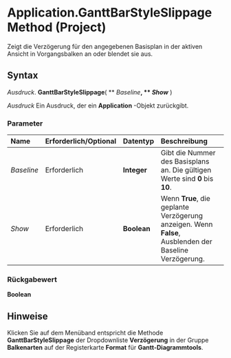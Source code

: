 
# Application.GanttBarStyleSlippage Method (Project)

Zeigt die Verzögerung für den angegebenen Basisplan in der aktiven Ansicht in Vorgangsbalken an oder blendet sie aus.


## Syntax

 _Ausdruck_. **GanttBarStyleSlippage**( ** _Baseline_**, ** _Show_** )

 _Ausdruck_ Ein Ausdruck, der ein **Application** -Objekt zurückgibt.


### Parameter



|**Name**|**Erforderlich/Optional**|**Datentyp**|**Beschreibung**|
|:-----|:-----|:-----|:-----|
| _Baseline_|Erforderlich|**Integer**|Gibt die Nummer des Basisplans an. Die gültigen Werte sind  **0** bis **10**.|
| _Show_|Erforderlich|**Boolean**|Wenn  **True**, die geplante Verzögerung anzeigen. Wenn **False**, Ausblenden der Baseline Verzögerung.|

### Rückgabewert

 **Boolean**


## Hinweise

Klicken Sie auf dem Menüband entspricht die Methode  **GanttBarStyleSlippage** der Dropdownliste **Verzögerung** in der Gruppe **Balkenarten** auf der Registerkarte **Format** für **Gantt-Diagrammtools**.

